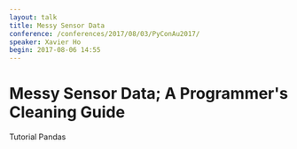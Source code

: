 ```yaml
---
layout: talk
title: Messy Sensor Data
conference: /conferences/2017/08/03/PyConAu2017/
speaker: Xavier Ho
begin: 2017-08-06 14:55
---
```


Messy Sensor Data; A Programmer's Cleaning Guide
================================================
Tutorial
Pandas
